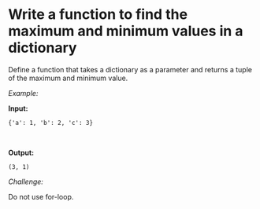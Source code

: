 # Write a function to find the maximum and minimum values in a dictionary

Define a function that takes a dictionary as a parameter and returns a tuple of the maximum and minimum value.

_Example:_

**Input:**

`{'a': 1, 'b': 2, 'c': 3}`

<br>

**Output:**

 
`(3, 1)`

_Challenge:_

Do not use for-loop.


